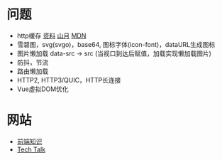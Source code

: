 # 问题
- http缓存
    [资料](https://cloud.tencent.com/developer/news/588770)
    [山月](https://shanyue.tech/frontend-engineering/http-cache.html#%E9%9D%9E%E5%B8%A6%E6%8C%87%E7%BA%B9%E8%B5%84%E6%BA%90-%E6%AF%8F%E6%AC%A1%E8%BF%9B%E8%A1%8C%E6%96%B0%E9%B2%9C%E5%BA%A6%E6%A0%A1%E9%AA%8C)
    [MDN](https://developer.mozilla.org/zh-CN/docs/Web/HTTP/Caching)
- 雪碧图，svg(svgo)，base64, 图标字体(icon-font)，dataURL生成图标
- 图片懒加载
    data-src -> src (当视口到达后赋值，加载实现懒加载图片)
- 防抖，节流
- 路由懒加载
- HTTP2, HTTP3/QUIC，HTTP长连接
- Vue虚拟DOM优化
# 网站
- [前端知识](http://yulilong.cn/)
- [Tech Talk](https://www.ttalk.im/index.html)